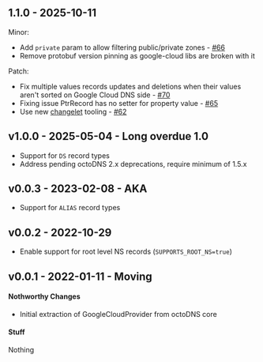 ## 1.1.0 - 2025-10-11

Minor:
* Add `private` param to allow filtering public/private zones - [#66](https://github.com/None/pull/66)
* Remove protobuf version pinning as google-cloud libs are broken with it

Patch:
* Fix multiple values records updates and deletions when their values aren't sorted on Google Cloud DNS side - [#70](https://github.com/None/pull/70)
* Fixing issue PtrRecord has no setter for property value - [#65](https://github.com/None/pull/65)
* Use new [changelet](https://github.com/octodns/changelet) tooling - [#62](https://github.com/None/pull/62)

## v1.0.0 - 2025-05-04 - Long overdue 1.0

* Support for `DS` record types
* Address pending octoDNS 2.x deprecations, require minimum of 1.5.x

## v0.0.3 - 2023-02-08 - AKA

* Support for `ALIAS` record types

## v0.0.2 - 2022-10-29

* Enable support for root level NS records (`SUPPORTS_ROOT_NS=true`)

## v0.0.1 - 2022-01-11 - Moving

#### Nothworthy Changes

* Initial extraction of GoogleCloudProvider from octoDNS core

#### Stuff

Nothing
